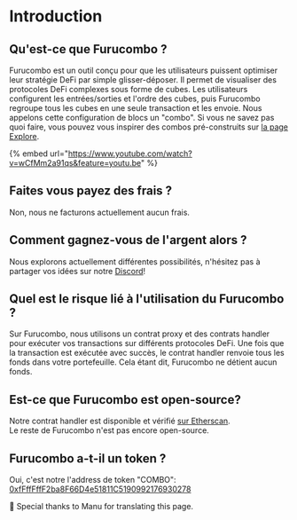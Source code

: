 # Introduction

## Qu'est-ce que Furucombo ?

Furucombo est un outil conçu pour que les utilisateurs puissent optimiser leur stratégie DeFi par simple glisser-déposer. Il permet de visualiser des protocoles DeFi complexes sous forme de cubes. Les utilisateurs configurent les entrées/sorties et l'ordre des cubes, puis Furucombo regroupe tous les cubes en une seule transaction et les envoie. Nous appelons cette configuration de blocs un "combo". Si vous ne savez pas quoi faire, vous pouvez vous inspirer des combos pré-construits sur [la page Explore](https://furucombo.app/explore).

{% embed url="https://www.youtube.com/watch?v=wCfMm2a91qs&feature=youtu.be" %}

## Faites vous payez des frais ?

Non, nous ne facturons actuellement aucun frais.

## Comment gagnez-vous de l'argent alors ?

Nous explorons actuellement différentes possibilités, n'hésitez pas à partager vos idées sur notre [Discord](https://discord.furucombo.app/)!

## Quel est le risque lié à l'utilisation du Furucombo ?

Sur Furucombo, nous utilisons un contrat proxy et des contrats handler pour exécuter vos transactions sur différents protocoles DeFi. Une fois que la transaction est exécutée avec succès, le contrat handler renvoie tous les fonds dans votre portefeuille. Cela étant dit, Furucombo ne détient aucun fonds.

## Est-ce que Furucombo est open-source?

Notre contrat handler est disponible et vérifié [sur Etherscan](https://etherscan.io/accounts/label/Furucombo).\
Le reste de Furucombo n'est pas encore open-source.

## Furucombo a-t-il un token ?

Oui, c'est notre l'address de token "COMBO": [0xfFffFffF2ba8F66D4e51811C5190992176930278](https://etherscan.io/token/0xfFffFffF2ba8F66D4e51811C5190992176930278)



🧊 Special thanks to Manu for translating this page.
